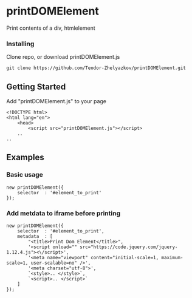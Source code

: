 # printDOMElement
Print contents of a div, htmlelement

### Installing

Clone repo, or download printDOMElement.js 

```
git clone https://github.com/Teodor-Zhelyazkov/printDOMElement.git
```



## Getting Started

Add "printDOMElement.js" to your page 

```
<!DOCTYPE html>
<html lang="en">
    <head>
        <script src="printDOMElement.js"></script>
    ..
..
```

## Examples

### Basic usage

```
new printDOMElement({
    selector  : '#element_to_print'
});
```

### Add metdata to iframe before printing
```
new printDOMElement({
    selector  : '#element_to_print',
    metadata  : [
        "<title>Print Dom Element</title>",
        '<script onload="" src="https://code.jquery.com/jquery-1.12.4.js"><\/script>',
        '<meta name="viewport" content="initial-scale=1, maximum-scale=1, user-scalable=no" />',
        '<meta charset="utf-8">',
        `<style>.. </style>`,
        `<script>.. </script>`
    ]
});
```
